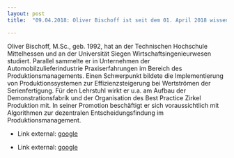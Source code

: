 ```yaml
---
layout: post
title:  "09.04.2018: Oliver Bischoff ist seit dem 01. April 2018 wissenschaftlicher Mitarbeiter am IPEM-Lehrstuhl"

---
```


Oliver Bischoff, M.Sc., geb. 1992, hat an der Technischen Hochschule Mittelhessen und an der Universität Siegen Wirtschaftsingenieurwesen studiert. Parallel sammelte er in Unternehmen der Automobilzulieferindustrie Praxiserfahrungen im Bereich des Produktionsmanagements. Einen Schwerpunkt bildete die Implementierung von Produktionssystemen zur Effizienzsteigerung bei Wertströmen der Serienfertigung. Für den Lehrstuhl wirkt er u.a. am Aufbau der Demonstrationsfabrik und der Organisation des Best Practice Zirkel Produktion mit. In seiner Promotion beschäftigt er sich voraussichtlich mit Algorithmen zur dezentralen Entscheidungsfindung im Produktionsmanagement.


- Link external:
<a href="https://demofabrik-siegen.de/">google</a>


- Link external:
<a href="https://www.ipem.mb.uni-siegen.de/industrie/bpz.html?lang=de">google</a>


